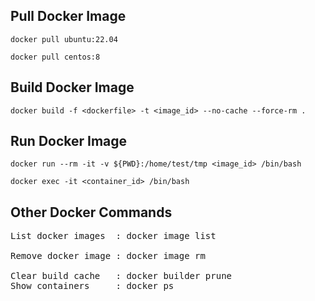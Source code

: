 Pull Docker Image
---
`docker pull ubuntu:22.04`

`docker pull centos:8`

Build Docker Image
---
`docker build -f <dockerfile> -t <image_id> --no-cache --force-rm .`

Run Docker Image
---
`docker run --rm -it -v ${PWD}:/home/test/tmp <image_id> /bin/bash`

`docker exec -it <container_id> /bin/bash`

Other Docker Commands
---
<pre>
List docker images  : docker image list

Remove docker image : docker image rm <image>

Clear build cache   : docker builder prune
Show containers     : docker ps
</pre>
